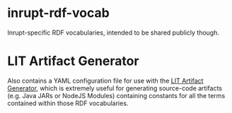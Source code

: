 # inrupt-rdf-vocab
Inrupt-specific RDF vocabularies, intended to be shared publicly though.

# LIT Artifact Generator
Also contains a YAML configuration file for use with the
[LIT Artifact Generator](https://github.com/inrupt/lit-artifact-generator),
which is extremely useful for generating source-code artifacts (e.g. Java JARs or
NodeJS Modules) containing constants for all the terms contained within those RDF
vocabularies.
